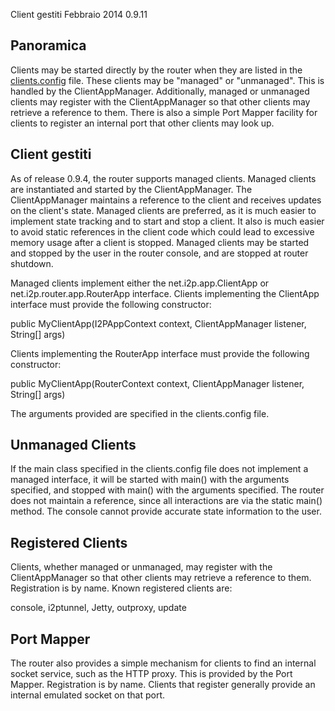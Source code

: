  Client gestiti Febbraio 2014 0.9.11 

## Panoramica

Clients may be started directly by the router when they are listed in
the [clients.config]() file. These clients
may be \"managed\" or \"unmanaged\". This is handled by the
ClientAppManager. Additionally, managed or unmanaged clients may
register with the ClientAppManager so that other clients may retrieve a
reference to them. There is also a simple Port Mapper facility for
clients to register an internal port that other clients may look up.

## Client gestiti

As of release 0.9.4, the router supports managed clients. Managed
clients are instantiated and started by the ClientAppManager. The
ClientAppManager maintains a reference to the client and receives
updates on the client\'s state. Managed clients are preferred, as it is
much easier to implement state tracking and to start and stop a client.
It also is much easier to avoid static references in the client code
which could lead to excessive memory usage after a client is stopped.
Managed clients may be started and stopped by the user in the router
console, and are stopped at router shutdown.

Managed clients implement either the net.i2p.app.ClientApp or
net.i2p.router.app.RouterApp interface. Clients implementing the
ClientApp interface must provide the following constructor:

 public MyClientApp(I2PAppContext context, ClientAppManager listener, String[] args)

Clients implementing the RouterApp interface must provide the following
constructor:

 public MyClientApp(RouterContext context, ClientAppManager listener, String[] args)

The arguments provided are specified in the clients.config file.

## Unmanaged Clients

If the main class specified in the clients.config file does not
implement a managed interface, it will be started with main() with the
arguments specified, and stopped with main() with the arguments
specified. The router does not maintain a reference, since all
interactions are via the static main() method. The console cannot
provide accurate state information to the user.

## Registered Clients

Clients, whether managed or unmanaged, may register with the
ClientAppManager so that other clients may retrieve a reference to them.
Registration is by name. Known registered clients are:

 console, i2ptunnel, Jetty, outproxy, update

## Port Mapper

The router also provides a simple mechanism for clients to find an
internal socket service, such as the HTTP proxy. This is provided by the
Port Mapper. Registration is by name. Clients that register generally
provide an internal emulated socket on that port.


